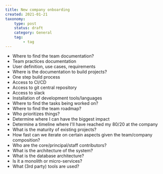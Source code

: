 ```yaml
---
title: New company onboarding
created: 2021-01-21
taxonomy:
	type: post
	status: draft
	category: General
	tag:
		- tag
---
```


* Where to find the team documentation?
* Team practices documentation
* User definition, use cases, requirements
* Where is the documentation to build projects?
* One step build process
* Access to CI/CD
* Access to git central repository
* Access to slack
* Installation of development tools/languages
* Where to find the tasks being worked on?
* Where to find the team roadmap?
* Who prioritizes things?
* Determine where I can have the biggest impact
* Determine a timeline where I'll have reached my 80/20 at the company
* What is the maturity of existing projects?
* How fast can we iterate on certain aspects given the team/company composition?
* Who are the core/principal/staff contributors?
* What is the architecture of the system?
* What is the database architecture?
* Is it a monolith or micro-services?
* What (3rd party) tools are used?
